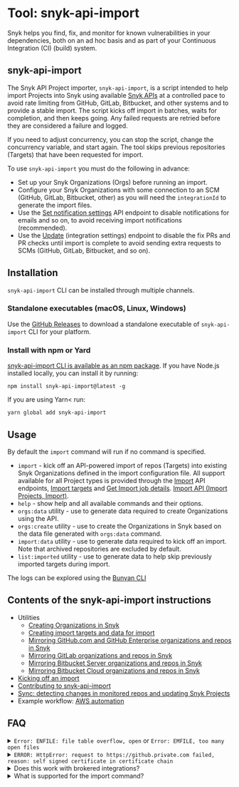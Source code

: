 # Tool: snyk-api-import

Snyk helps you find, fix, and monitor for known vulnerabilities in your dependencies, both on an ad hoc basis and as part of your Continuous Integration (CI) (build) system.

## snyk-api-import

The Snyk API Project importer, `snyk-api-import`, is a script intended to help import Projects into Snyk using available [Snyk APIs](../../../snyk-api/reference/) at a controlled pace to avoid rate limiting from GitHub, GitLab, Bitbucket, and other systems and to provide a stable import. The script kicks off import in batches, waits for completion, and then keeps going. Any failed requests are retried before they are considered a failure and logged.

If you need to adjust concurrency, you can stop the script, change the concurrency variable, and start again. The tool skips previous repositories (Targets) that have been requested for import.

To use `snyk-api-import` you must do the following in advance:

* Set up your Snyk Organizations (Orgs) before running an import.
* Configure your Snyk Organizations with some connection to an SCM (GitHub, GitLab, Bitbucket, other) as you will need the `integrationId` to generate the import files.
* Use the [Set notification settings](../../../snyk-api/reference/organizations-v1.md#org-orgid-notification-settings) API endpoint to disable notifications for emails and so on, to avoid receiving import notifications (recommended).
* Use the [Update](../../../snyk-api/reference/integrations-v1.md#org-orgid-integrations-integrationid-settings) (integration settings) endpoint to disable the fix PRs and PR checks until import is complete to avoid sending extra requests to SCMs (GitHub, GitLab, Bitbucket, and so on).

## Installation

`snyk-api-import` CLI can be installed through multiple channels.

### Standalone executables (macOS, Linux, Windows)

Use the [GitHub Releases](https://github.com/snyk/snyk-api-import/releases) to download a standalone executable of `snyk-api-import` CLI for your platform.

### Install with npm or Yard

[snyk-api-import CLI is available as an npm package](https://www.npmjs.com/package/snyk-api-import). If you have Node.js installed locally, you can install it by running:

```
npm install snyk-api-import@latest -g
```

If you are using Yarn< run:

```
yarn global add snyk-api-import
```

## Usage

By default the `import` command will run if no command is specified.

* `import` - kick off an API-powered import of repos (Targets) into existing Snyk Organizations defined in the import configuration file. All support available for all Project types is provided through the [Import](../../../snyk-api/reference/import-projects-v1.md) API endpoints, [Import targets](../../../snyk-api/reference/import-projects-v1.md#org-orgid-integrations-integrationid-import) and [Get Import job details](../../../snyk-api/reference/import-projects-v1.md#org-orgid-integrations-integrationid-import-jobid). [Import API (Import Projects, Import)](https://snyk.docs.apiary.io/#reference/import-projects).
* `help` - show help and all available commands and their options.
* `orgs:data` utility - use to generate data required to create Organizations using the API.
* `orgs:create` utility - use to create the Organizations in Snyk based on the data file generated with `orgs:data` command.
* `import:data` utility - use to generate data required to kick off an import. Note that archived repositories are excluded by default.
* `list:imported` utility - use to generate data to help skip previously imported targets during import.

The logs can be explored using the [Bunyan CLI](http://trentm.com/node-bunyan/bunyan.1.html)

## Contents of the snyk-api-import instructions

* Utilities
  * [Creating Organizations in Snyk](creating-organizations-in-snyk.md)
  * [Creating import targets and data for import](creating-import-targets-data-for-import.md)
  * [Mirroring GitHub.com and GitHub Enterprise organizations and repos in Snyk](mirroring-github.com-and-github-enterprise-organizations-and-repos-in-snyk.md)
  * [Mirroring GitLab organizations and repos in Snyk](mirroring-gitlab-organizations-and-repos-in-snyk.md)
  * [Mirroring Bitbucket Server organizations and repos in Snyk](mirroring-bitbucket-server-organizations-and-repos-in-snyk.md)
  * [Mirroring Bitbucket Cloud organizations and repos in Snyk](mirroring-bitbucket-cloud-organizations-and-repos-in-snyk.md)
* [Kicking off an import](kicking-off-an-import.md)
* [Contributing to snyk-api-import](contributing-to-snyk-api-import.md)
* [Sync: detecting changes in monitored repos and updating Snyk Projects](https://github.com/snyk/snyk-api-import/blob/master/docs/sync.md)
* Example workflow: [AWS automation](https://github.com/snyk/snyk-api-import/blob/master/docs/example-workflows/aws-automation-example.md)

## FAQ

<details>

<summary><code>Error: ENFILE: file table overflow, open</code> or <code>Error: EMFILE, too many open files</code></summary>

If you see these errors, you may need to bump **ulimit** to allow more open file operations. In order to keep the operations performing well, the tool logs as soon as it is convenient rather than waiting until the very end of a loop and logging a huge data structure. This means that depending on the number of concurrent imports set, the tool may exceed the system default **ulimit**.

Some of these resources may help you bump the **ulimit**:

* [ss64.com](https://ss64.com/bash/ulimit.html)
* [StackOverflow](https://stackoverflow.com/questions/45004352/error-enfile-file-table-overflow-scandir-while-run-reaction-on-mac)
* [blog.mact.me](http://blog.mact.me/2014/10/22/yosemite-upgrade-changes-open-file-limit)

</details>

<details>

<summary><code>ERROR: HttpError: request to https://github.private.com failed, reason: self signed certificate in certificate chain</code></summary>

If your GitHub, GitLab, Bitbucket, or Azure instance is using a self-signed certificate, you can configure `snyk-api-import` to use this certificate when calling the HTTPS APIs.

`export NODE_EXTRA_CA_CERTS=./path-to-ca`

</details>

<details>

<summary>Does this work with brokered integrations?</summary>

Yes. Because Snyk reuses the existing integration with your SCM (Git) repository to perform the imports, the brokered connection will be used when configured.

</details>

<details>

<summary>What is supported for the import command?</summary>

`snyk-api-import` supports all of the same integration types and Project sources as identified in the [Import API](../../../snyk-api/reference/import-projects-v1.md) documentation. If an example for your use case is not in these instructions, see the API documentation.

</details>
